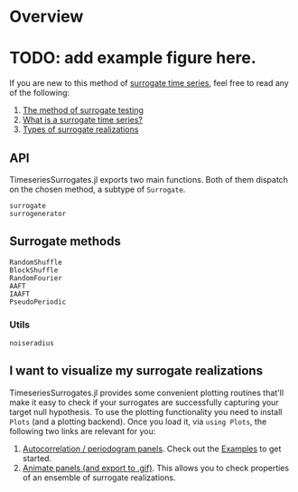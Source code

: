 # Overview

# TODO: add example figure here.

If you are new to this method of [surrogate time series](https://en.wikipedia.org/wiki/Surrogate_data_testing), feel free to read any of the following:
1. [The method of surrogate testing](@ref)
2. [What is a surrogate time series?](@ref)
3. [Types of surrogate realizations](@ref)

## API

TimeseriesSurrogates.jl exports two main functions. Both of them dispatch on the chosen method, a subtype of `Surrogate`.

```@docs
surrogate
surrogenerator
```

## Surrogate methods

```@docs
RandomShuffle
BlockShuffle
RandomFourier
AAFT
IAAFT
PseudoPeriodic
```

### Utils

```@docs
noiseradius
```

## I want to visualize my surrogate realizations

TimeseriesSurrogates.jl provides some convenient plotting routines that'll make it easy to
check if your surrogates are successfully capturing your target null hypothesis.
To use the plotting functionality you need to install `Plots` (and a plotting backend).
Once you load it, via `using Plots`, the following two links are relevant for you:

1. [Autocorrelation / periodogram panels](@ref). Check out the [Examples](@ref) to get started.
2. [Animate panels (and export to .gif)](@ref). This allows you to check properties of an ensemble of surrogate realizations.
